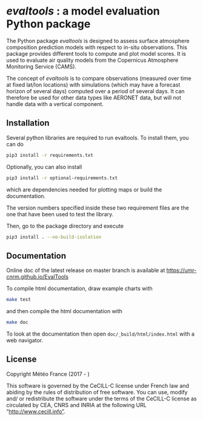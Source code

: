 # *evaltools* : a model evaluation Python package

The Python package *evaltools* is designed to assess surface atmosphere
composition prediction models with respect to in-situ observations. This
package provides different tools to compute and plot model scores. It is used
to evaluate air quality models from the Copernicus Atmosphere Monitoring
Service (CAMS).

The concept of *evaltools* is to compare observations (measured over time
at fixed lat/lon locations) with simulations (which may have a forecast
horizon of several days) computed over a period of several days. It can
therefore be used for other data types like AERONET data, but will not
handle data with a vertical component.

## Installation

Several python libraries are required to run evaltools. To install them,
you can do
```bash
pip3 install -r requirements.txt
```

Optionally, you can also install
```bash
pip3 install -r optional-requirements.txt
```
which are dependencies needed for plotting maps or build the documentation.

The version numbers specified inside these two requirement files are the one
that have been used to test the library.

Then, go to the package directory and execute

```bash
pip3 install . --no-build-isolation
```

## Documentation

Online doc of the latest release on master branch is available at https://umr-cnrm.github.io/EvalTools

To compile html documentation, draw example charts with

```bash
make test
```
and then compile the html documentation with

```bash
make doc
```

To look at the documentation then open `doc/_build/html/index.html` with
a web navigator.

## License

Copyright Météo France (2017 - )

This software is governed by the CeCILL-C license under French law and
abiding by the rules of distribution of free software. You can use, modify
and/ or redistribute the software under the terms of the CeCILL-C license as
circulated by CEA, CNRS and INRIA at the following
URL “http://www.cecill.info”.
